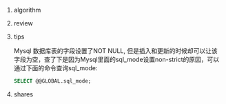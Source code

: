 1. algorithm

2. review

3. tips

   Mysql 数据库表的字段设置了NOT NULL, 但是插入和更新的时候却可以让该字段为空，查了下是因为Mysql里面的sql_mode设置non-strict的原因，可以通过下面的命令查询sql_mode:

   ```sql
   SELECT @@GLOBAL.sql_mode;
   ```

4. shares